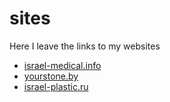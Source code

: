 # sites
Here I leave the links to my websites
<br />
<ul>
<li><a href="https://israel-medical.info/">israel-medical.info</a></li>
<li><a href="https://yourstone.by">yourstone.by</a></li>
<li><a href="https://israel-plastic.ru/">israel-plastic.ru</a></li>
</ul>
